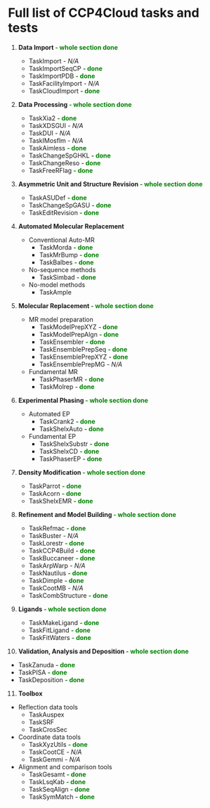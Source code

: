 # Full list of CCP4Cloud tasks and tests

1. **Data Import <span style="color:green">- whole section done</span>**
   - TaskImport _- N/A_
   - TaskImportSeqCP **<span style="color:green">- done</span>**
   - TaskImportPDB **<span style="color:green">- done</span>**
   - TaskFacilityImport  _- N/A_
   - TaskCloudImport **<span style="color:green">- done</span>**


2. **Data Processing <span style="color:green">- whole section done</span>**
   - TaskXia2 **<span style="color:green">- done</span>**
   - TaskXDSGUI _- N/A_
   - TaskDUI _- N/A_
   - TaskIMosflm _- N/A_
   - TaskAimless **<span style="color:green">- done</span>**
   - TaskChangeSpGHKL **<span style="color:green">- done</span>**
   - TaskChangeReso  **<span style="color:green">- done</span>**
   - TaskFreeRFlag  **<span style="color:green">- done</span>**


3. **Asymmetric Unit and Structure Revision <span style="color:green">- whole section done</span>**
   - TaskASUDef **<span style="color:green">- done</span>**
   - TaskChangeSpGASU  **<span style="color:green">- done</span>**
   - TaskEditRevision **<span style="color:green">- done</span>**


4. **Automated Molecular Replacement**
   - Conventional Auto-MR
      * TaskMorda **<span style="color:green">- done</span>**
      * TaskMrBump **<span style="color:green">- done</span>**
      * TaskBalbes **<span style="color:green">- done</span>**
   - No-sequence methods
      * TaskSimbad **<span style="color:green">- done</span>**
   - No-model methods
      * TaskAmple


5. **Molecular Replacement <span style="color:green">- whole section done</span>**
   - MR model preparation
      * TaskModelPrepXYZ **<span style="color:green">- done</span>**
      * TaskModelPrepAlgn **<span style="color:green">- done</span>**
      * TaskEnsembler **<span style="color:green">- done</span>**
      * TaskEnsemblePrepSeq **<span style="color:green">- done</span>**
      * TaskEnsemblePrepXYZ **<span style="color:green">- done</span>**
      * TaskEnsemblePrepMG _- N/A_
   - Fundamental MR
      * TaskPhaserMR **<span style="color:green">- done</span>**
      * TaskMolrep **<span style="color:green">- done</span>**


6. **Experimental Phasing <span style="color:green">- whole section done</span>**
   - Automated EP
      * TaskCrank2 **<span style="color:green">- done</span>**
      * TaskShelxAuto **<span style="color:green">- done</span>**
   - Fundamental EP
      * TaskShelxSubstr **<span style="color:green">- done</span>**
      * TaskShelxCD **<span style="color:green">- done</span>**
      * TaskPhaserEP **<span style="color:green">- done</span>**


7. **Density Modification <span style="color:green">- whole section done</span>**
   - TaskParrot **<span style="color:green">- done</span>**
   - TaskAcorn **<span style="color:green">- done</span>**
   - TaskShelxEMR **<span style="color:green">- done</span>**


8. **Refinement and Model Building <span style="color:green">- whole section done</span>**
   - TaskRefmac **<span style="color:green">- done</span>**
   - TaskBuster _- N/A_
   - TaskLorestr **<span style="color:green">- done</span>**
   - TaskCCP4Build **<span style="color:green">- done</span>**
   - TaskBuccaneer **<span style="color:green">- done</span>**
   - TaskArpWarp _- N/A_
   - TaskNautilus **<span style="color:green">- done</span>**
   - TaskDimple **<span style="color:green">- done</span>**
   - TaskCootMB _- N/A_
   - TaskCombStructure **<span style="color:green">- done</span>**


9. **Ligands <span style="color:green">- whole section done</span>**
   - TaskMakeLigand **<span style="color:green">- done</span>**
   - TaskFitLigand **<span style="color:green">- done</span>**
   - TaskFitWaters **<span style="color:green">- done</span>**


10. **Validation, Analysis and Deposition <span style="color:green">- whole section done</span>**
   - TaskZanuda **<span style="color:green">- done</span>**
   - TaskPISA **<span style="color:green">- done</span>**
   - TaskDeposition **<span style="color:green">- done</span>**


11. **Toolbox**
   - Reflection data tools
      * TaskAuspex  
      * TaskSRF     
      * TaskCrosSec 
   - Coordinate data tools
      * TaskXyzUtils **<span style="color:green">- done</span>**
      * TaskCootCE _- N/A_
      * TaskGemmi _- N/A_
   - Alignment and comparison tools
      * TaskGesamt **<span style="color:green">- done</span>**
      * TaskLsqKab **<span style="color:green">- done</span>**
      * TaskSeqAlign **<span style="color:green">- done</span>**
      * TaskSymMatch **<span style="color:green">- done</span>**
